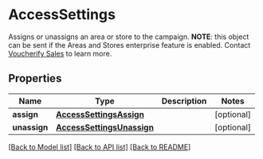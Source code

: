 # AccessSettings

Assigns or unassigns an area or store to the campaign.  **NOTE**: this object can be sent if the Areas and Stores enterprise feature is enabled. Contact [Voucherify Sales](https://www.voucherify.io/contact-sales) to learn more.

## Properties

Name | Type | Description | Notes
------------ | ------------- | ------------- | -------------
**assign** | [**AccessSettingsAssign**](AccessSettingsAssign.md) |  | [optional] 
**unassign** | [**AccessSettingsUnassign**](AccessSettingsUnassign.md) |  | [optional] 

[[Back to Model list]](../README.md#documentation-for-models) [[Back to API list]](../README.md#documentation-for-api-endpoints) [[Back to README]](../README.md)


